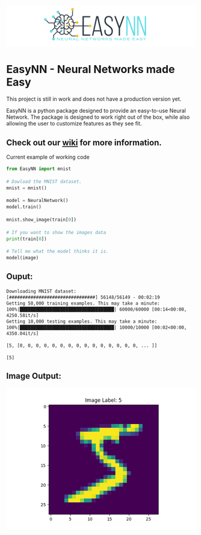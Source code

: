 ![](https://raw.githubusercontent.com/danielwilczak101/EasyNN/media/images/readme_logo.png)

# EasyNN - Neural Networks made Easy

This project is still in work and does not have a production version yet.

EasyNN is a python package designed to provide an easy-to-use Neural Network. The package is designed to work right out of the box, while also allowing the user to customize features as they see fit. 

## Check out our [wiki](https://github.com/danielwilczak101/EasyNN/wiki) for more information.

Current example of working code
```Python
from EasyNN import mnist

# Dowload the MNIST dataset.
mnist = mnist()

model = NeuralNetwork()
model.train()

mnist.show_image(train[0])

# If you want to show the images data
print(train[0])

# Tell me what the model thinks it is.
model(image)

```

## Ouput:
```
Downloading MNIST dataset:
[################################] 56148/56149 - 00:02:19
Getting 50,000 training examples. This may take a minute:
100%|███████████████████████████████████| 60000/60000 [00:14<00:00, 4250.58it/s]
Getting 10,000 testing examples. This may take a minute:
100%|███████████████████████████████████| 10000/10000 [00:02<00:00, 4350.04it/s]

[5, [0, 0, 0, 0, 0, 0, 0, 0, 0, 0, 0, 0, 0, 0, 0, ... ]]

[5]
```

## Image Output:
![](https://github.com/danielwilczak101/EasyNN/blob/media/images/image_preview.png)
